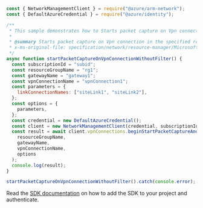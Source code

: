 ```javascript
const { NetworkManagementClient } = require("@azure/arm-network");
const { DefaultAzureCredential } = require("@azure/identity");

/**
 * This sample demonstrates how to Starts packet capture on Vpn connection in the specified resource group.
 *
 * @summary Starts packet capture on Vpn connection in the specified resource group.
 * x-ms-original-file: specification/network/resource-manager/Microsoft.Network/stable/2021-05-01/examples/VpnConnectionStartPacketCapture.json
 */
async function startPacketCaptureOnVpnConnectionWithoutFilter() {
  const subscriptionId = "subid";
  const resourceGroupName = "rg1";
  const gatewayName = "gateway1";
  const vpnConnectionName = "vpnConnection1";
  const parameters = {
    linkConnectionNames: ["siteLink1", "siteLink2"],
  };
  const options = {
    parameters,
  };
  const credential = new DefaultAzureCredential();
  const client = new NetworkManagementClient(credential, subscriptionId);
  const result = await client.vpnConnections.beginStartPacketCaptureAndWait(
    resourceGroupName,
    gatewayName,
    vpnConnectionName,
    options
  );
  console.log(result);
}

startPacketCaptureOnVpnConnectionWithoutFilter().catch(console.error);
```

Read the [SDK documentation](https://github.com/Azure/azure-sdk-for-js/blob/%40azure%2Farm-network_27.0.0/sdk/network/arm-network/README.md) on how to add the SDK to your project and authenticate.
